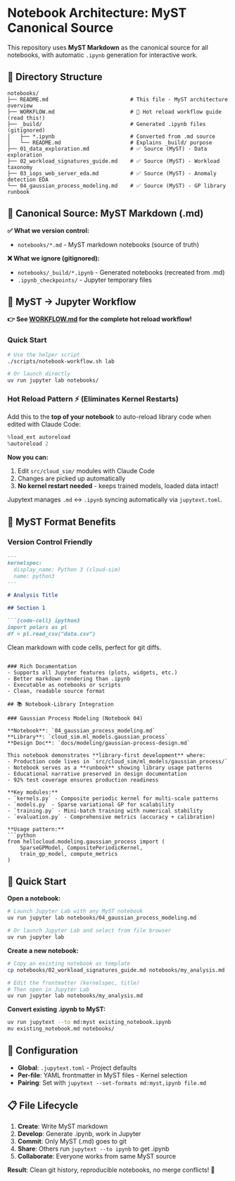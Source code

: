 # Notebook Architecture: MyST Canonical Source

This repository uses **MyST Markdown** as the canonical source for all notebooks, with automatic `.ipynb` generation for interactive work.

## 📁 Directory Structure

```
notebooks/
├── README.md                          # This file - MyST architecture overview
├── WORKFLOW.md                        # 🚀 Hot reload workflow guide (read this!)
├── _build/                            # Generated .ipynb files (gitignored)
│   ├── *.ipynb                        # Converted from .md source
│   └── README.md                      # Explains _build/ purpose
├── 01_data_exploration.md             # ✅ Source (MyST) - Data exploration
├── 02_workload_signatures_guide.md    # ✅ Source (MyST) - Workload taxonomy
├── 03_iops_web_server_eda.md          # ✅ Source (MyST) - Anomaly detection EDA
└── 04_gaussian_process_modeling.md    # ✅ Source (MyST) - GP library runbook
```

## 🎯 Canonical Source: MyST Markdown (.md)

**✅ What we version control:**
- `notebooks/*.md` - MyST markdown notebooks (source of truth)

**❌ What we ignore (gitignored):**
- `notebooks/_build/*.ipynb` - Generated notebooks (recreated from .md)
- `.ipynb_checkpoints/` - Jupyter temporary files

## 🔄 MyST → Jupyter Workflow

**👉 See [WORKFLOW.md](WORKFLOW.md) for the complete hot reload workflow!**

### Quick Start

```bash
# Use the helper script
./scripts/notebook-workflow.sh lab

# Or launch directly
uv run jupyter lab notebooks/
```

### Hot Reload Pattern ⚡ (Eliminates Kernel Restarts)

Add this to the **top of your notebook** to auto-reload library code when edited with Claude Code:

```python
%load_ext autoreload
%autoreload 2
```

**Now you can:**
1. Edit `src/cloud_sim/` modules with Claude Code
2. Changes are picked up automatically
3. **No kernel restart needed** - keeps trained models, loaded data intact!

Jupytext manages `.md` ↔ `.ipynb` syncing automatically via `jupytext.toml`.

## 🧬 MyST Format Benefits

### Version Control Friendly

```markdown
---
kernelspec:
  display_name: Python 3 (cloud-sim)
  name: python3
---

# Analysis Title

## Section 1

```{code-cell} ipython3
import polars as pl
df = pl.read_csv("data.csv")
```

Clean markdown with code cells, perfect for git diffs.
```

### Rich Documentation
- Supports all Jupyter features (plots, widgets, etc.)
- Better markdown rendering than .ipynb
- Executable as notebooks or scripts
- Clean, readable source format

## 📚 Notebook-Library Integration

### Gaussian Process Modeling (Notebook 04)

**Notebook**: `04_gaussian_process_modeling.md`
**Library**: `cloud_sim.ml_models.gaussian_process`
**Design Doc**: `docs/modeling/gaussian-process-design.md`

This notebook demonstrates **library-first development** where:
- Production code lives in `src/cloud_sim/ml_models/gaussian_process/`
- Notebook serves as a **runbook** showing library usage patterns
- Educational narrative preserved in design documentation
- 92% test coverage ensures production readiness

**Key modules:**
- `kernels.py` - Composite periodic kernel for multi-scale patterns
- `models.py` - Sparse variational GP for scalability
- `training.py` - Mini-batch training with numerical stability
- `evaluation.py` - Comprehensive metrics (accuracy + calibration)

**Usage pattern:**
```python
from hellocloud.modeling.gaussian_process import (
    SparseGPModel, CompositePeriodicKernel,
    train_gp_model, compute_metrics
)
```

## 🚀 Quick Start

**Open a notebook:**
```bash
# Launch Jupyter Lab with any MyST notebook
uv run jupyter lab notebooks/04_gaussian_process_modeling.md

# Or launch Jupyter Lab and select from file browser
uv run jupyter lab
```

**Create a new notebook:**
```bash
# Copy an existing notebook as template
cp notebooks/02_workload_signatures_guide.md notebooks/my_analysis.md

# Edit the frontmatter (kernelspec, title)
# Then open in Jupyter Lab
uv run jupyter lab notebooks/my_analysis.md
```

**Convert existing .ipynb to MyST:**
```bash
uv run jupytext --to md:myst existing_notebook.ipynb
mv existing_notebook.md notebooks/
```

## 🔧 Configuration

- **Global**: `.jupytext.toml` - Project defaults
- **Per-file**: YAML frontmatter in MyST files - Kernel selection
- **Pairing**: Set with `jupytext --set-formats md:myst,ipynb file.md`

## 📋 File Lifecycle

1. **Create**: Write MyST markdown
2. **Develop**: Generate .ipynb, work in Jupyter
3. **Commit**: Only MyST (.md) goes to git
4. **Share**: Others run `jupytext --to ipynb` to get .ipynb
5. **Collaborate**: Everyone works from same MyST source

**Result**: Clean git history, reproducible notebooks, no merge conflicts! 🎉

